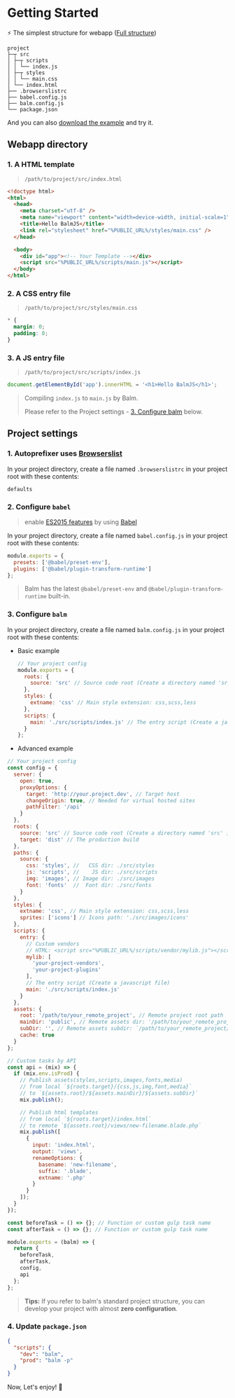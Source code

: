 # Getting Started

:zap: The simplest structure for webapp ([Full structure](structure.md))

```
project
├─┬ src
│ ├─┬ scripts
│ │ └── index.js
│ ├─┬ styles
│ │ └── main.css
│ └── index.html
├── .browserslistrc
├── babel.config.js
├── balm.config.js
└── package.json
```

And you can also [download the example](https://balm.js.org/balm-example.zip) and try it.

## Webapp directory

### 1. A HTML template

> `/path/to/project/src/index.html`

```html
<!doctype html>
<html>
  <head>
    <meta charset="utf-8" />
    <meta name="viewport" content="width=device-width, initial-scale=1" />
    <title>Hello BalmJS</title>
    <link rel="stylesheet" href="%PUBLIC_URL%/styles/main.css" />
  </head>

  <body>
    <div id="app"><!-- Your Template --></div>
    <script src="%PUBLIC_URL%/scripts/main.js"></script>
  </body>
</html>
```

### 2. A CSS entry file

> `/path/to/project/src/styles/main.css`

```css
* {
  margin: 0;
  padding: 0;
}
```

### 3. A JS entry file

> `/path/to/project/src/scripts/index.js`

```js
document.getElementById('app').innerHTML = '<h1>Hello BalmJS</h1>';
```

> Compiling `index.js` to `main.js` by Balm.
>
> Please refer to the Project settings - [3. Configure balm](#_3-configure-balm) below.

## Project settings

### 1. Autoprefixer uses [Browserslist](https://github.com/browserslist/browserslist#queries)

In your project directory, create a file named `.browserslistrc` in your project root with these contents:

```
defaults
```

### 2. Configure `babel`

> enable [ES2015 features](https://babeljs.io/docs/en/learn) by using [Babel](https://babeljs.io/)

In your project directory, create a file named `babel.config.js` in your project root with these contents:

```js
module.exports = {
  presets: ['@babel/preset-env'],
  plugins: ['@babel/plugin-transform-runtime']
};
```

> Balm has the latest `@babel/preset-env` and `@babel/plugin-transform-runtime` built-in.

### 3. Configure `balm`

In your project directory, create a file named `balm.config.js` in your project root with these contents:

- Basic example

  ```js
  // Your project config
  module.exports = {
    roots: {
      source: 'src' // Source code root (Create a directory named 'src' in project)
    },
    styles: {
      extname: 'css' // Main style extension: css,scss,less
    },
    scripts: {
      main: './src/scripts/index.js' // The entry script (Create a javascript file)
    }
  };
  ```

- Advanced example

```js
// Your project config
const config = {
  server: {
    open: true,
    proxyOptions: {
      target: 'http://your.project.dev', // Target host
      changeOrigin: true, // Needed for virtual hosted sites
      pathFilter: '/api'
    }
  },
  roots: {
    source: 'src' // Source code root (Create a directory named 'src' in project)
    target: 'dist' // The production build
  },
  paths: {
    source: {
      css: 'styles', //   CSS dir: ./src/styles
      js: 'scripts', //    JS dir: ./src/scripts
      img: 'images', // Image dir: ./src/images
      font: 'fonts'  //  Font dir: ./src/fonts
    }
  },
  styles: {
    extname: 'css', // Main style extension: css,scss,less
    sprites: ['icons'] // Icons path: './src/images/icons'
  },
  scripts: {
    entry: {
      // Custom vendors
      // HTML: <script src="%PUBLIC_URL%/scripts/vendor/mylib.js"></script>
      mylib: [
        'your-project-vendors',
        'your-project-plugins'
      ],
      // The entry script (Create a javascript file)
      main: './src/scripts/index.js'
    }
  },
  assets: {
    root: '/path/to/your_remote_project', // Remote project root path
    mainDir: 'public', // Remote assets dir: '/path/to/your_remote_project/public'
    subDir: '', // Remote assets subdir: `/path/to/your_remote_project/public/${subDir}`
    cache: true
  }
};

// Custom tasks by API
const api = (mix) => {
  if (mix.env.isProd) {
    // Publish assets(styles,scripts,images,fonts,media)
    // from local `${roots.target}/{css,js,img,font,media}`
    // to `${assets.root}/${assets.mainDir}/${assets.subDir}`
    mix.publish();

    // Publish html templates
    // from local `${roots.target}/index.html`
    // to remote `${assets.root}/views/new-filename.blade.php`
    mix.publish([
      {
        input: 'index.html',
        output: 'views',
        renameOptions: {
          basename: 'new-filename',
          suffix: '.blade',
          extname: '.php'
        }
      }
    ]);
  }
});

const beforeTask = () => {}; // Function or custom gulp task name
const afterTask = () => {}; // Function or custom gulp task name

module.exports = (balm) => {
  return {
    beforeTask,
    afterTask,
    config,
    api
  };
};
```

> **Tips:** If you refer to balm's standard project structure, you can develop your project with almost **zero configuration**.

### 4. Update `package.json`

```json
{
  "scripts": {
    "dev": "balm",
    "prod": "balm -p"
  }
}
```

Now, Let's enjoy! :ghost:
